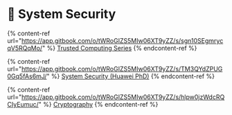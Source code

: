 # 📔 System Security

{% content-ref url="https://app.gitbook.com/o/tWRoGIZS5MIw06XT9yZZ/s/sgn10SEgmrycqV5RQqMo/" %}
[Trusted Computing Series](https://app.gitbook.com/o/tWRoGIZS5MIw06XT9yZZ/s/sgn10SEgmrycqV5RQqMo/)
{% endcontent-ref %}

{% content-ref url="https://app.gitbook.com/o/tWRoGIZS5MIw06XT9yZZ/s/TM3QYdZPUG0Gq5fAs6mJ/" %}
[System Security (Huawei PhD)](https://app.gitbook.com/o/tWRoGIZS5MIw06XT9yZZ/s/TM3QYdZPUG0Gq5fAs6mJ/)
{% endcontent-ref %}

{% content-ref url="https://app.gitbook.com/o/tWRoGIZS5MIw06XT9yZZ/s/hlpw0jzWdcRQCIyEumuc/" %}
[Cryptography](https://app.gitbook.com/o/tWRoGIZS5MIw06XT9yZZ/s/hlpw0jzWdcRQCIyEumuc/)
{% endcontent-ref %}
